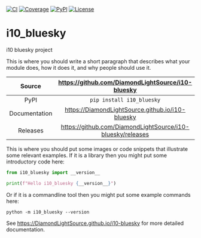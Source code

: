 [![CI](https://github.com/DiamondLightSource/i10-bluesky/actions/workflows/ci.yml/badge.svg)](https://github.com/DiamondLightSource/i10-bluesky/actions/workflows/ci.yml)
[![Coverage](https://codecov.io/gh/DiamondLightSource/i10-bluesky/branch/main/graph/badge.svg)](https://codecov.io/gh/DiamondLightSource/i10-bluesky)
[![PyPI](https://img.shields.io/pypi/v/i10_bluesky.svg)](https://pypi.org/project/i10_bluesky)
[![License](https://img.shields.io/badge/License-Apache%202.0-blue.svg)](https://opensource.org/licenses/Apache-2.0)

# i10_bluesky

i10 bluesky project

This is where you should write a short paragraph that describes what your module does,
how it does it, and why people should use it.

Source          | <https://github.com/DiamondLightSource/i10-bluesky>
:---:           | :---:
PyPI            | `pip install i10_bluesky`
Documentation   | <https://DiamondLightSource.github.io/i10-bluesky>
Releases        | <https://github.com/DiamondLightSource/i10-bluesky/releases>

This is where you should put some images or code snippets that illustrate
some relevant examples. If it is a library then you might put some
introductory code here:

```python
from i10_bluesky import __version__

print(f"Hello i10_bluesky {__version__}")
```

Or if it is a commandline tool then you might put some example commands here:

```
python -m i10_bluesky --version
```

<!-- README only content. Anything below this line won't be included in index.md -->

See https://DiamondLightSource.github.io/i10-bluesky for more detailed documentation.
